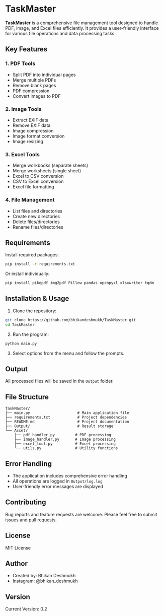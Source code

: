 # TaskMaster

**TaskMaster** is a comprehensive file management tool designed to handle PDF, image, and Excel files efficiently. It provides a user-friendly interface for various file operations and data processing tasks.

## Key Features

### 1. PDF Tools
- Split PDF into individual pages
- Merge multiple PDFs
- Remove blank pages
- PDF compression
- Convert images to PDF

### 2. Image Tools
- Extract EXIF data
- Remove EXIF data
- Image compression
- Image format conversion
- Image resizing

### 3. Excel Tools
- Merge workbooks (separate sheets)
- Merge worksheets (single sheet)
- Excel to CSV conversion
- CSV to Excel conversion
- Excel file formatting

### 4. File Management
- List files and directories
- Create new directories
- Delete files/directories
- Rename files/directories

## Requirements

Install required packages:

```bash
pip install -r requirements.txt
```

Or install individually:
```bash
pip install pikepdf img2pdf Pillow pandas openpyxl xlsxwriter tqdm
```

## Installation & Usage

1. Clone the repository:
```bash
git clone https://github.com/bhikandeshmukh/TaskMaster.git
cd TaskMaster
```

2. Run the program:
```bash
python main.py
```

3. Select options from the menu and follow the prompts.

## Output
All processed files will be saved in the `Output` folder.

## File Structure
```
TaskMaster/
├── main.py                     # Main application file
├── requirements.txt            # Project dependencies
├── README.md                   # Project documentation
├── Output/                     # Result storage
└── Asset/
    ├── pdf_handler.py         # PDF processing
    ├── image_handler.py       # Image processing
    ├── excel_tool.py          # Excel processing
    └── utils.py               # Utility functions
```

## Error Handling
- The application includes comprehensive error handling
- All operations are logged in `Output/log.log`
- User-friendly error messages are displayed

## Contributing
Bug reports and feature requests are welcome. Please feel free to submit issues and pull requests.

## License
MIT License

## Author
- Created by: Bhikan Deshmukh
- Instagram: @bhikan_deshmukh

## Version
Current Version: 0.2

